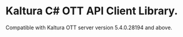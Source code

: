 # Kaltura C# OTT API Client Library.
Compatible with Kaltura OTT server version 5.4.0.28194 and above.
